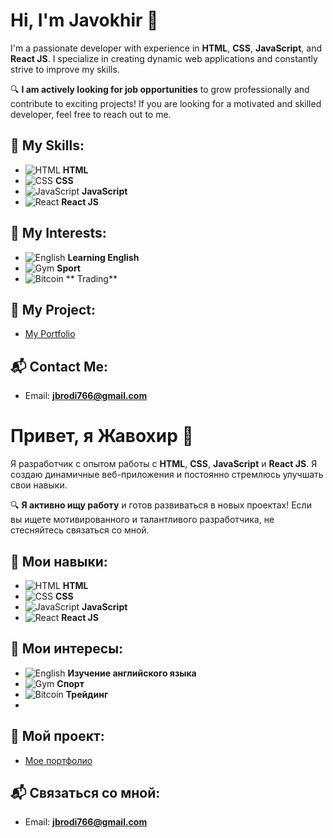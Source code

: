 # Hi, I'm **Javokhir** 👋

I'm a passionate developer with experience in **HTML**, **CSS**, **JavaScript**, and **React JS**. I specialize in creating dynamic web applications and constantly strive to improve my skills.

🔍 **I am actively looking for job opportunities** to grow professionally and contribute to exciting projects! If you are looking for a motivated and skilled developer, feel free to reach out to me.

## 💼 My Skills:
- ![HTML](https://img.shields.io/badge/HTML-FF5733?style=flat&logo=html5&logoColor=white) **HTML**
- ![CSS](https://img.shields.io/badge/CSS-2965F1?style=flat&logo=css3&logoColor=white) **CSS**
- ![JavaScript](https://img.shields.io/badge/JavaScript-F7DF1E?style=flat&logo=javascript&logoColor=black) **JavaScript**
- ![React](https://img.shields.io/badge/React-61DAFB?style=flat&logo=react&logoColor=black) **React JS**

## 🌱 My Interests:
- ![English](https://img.shields.io/badge/English-0080FF?style=flat&logo=language&logoColor=white) **Learning English**
- ![Gym](https://img.shields.io/badge/Gym-FF4F58?style=flat&logo=gym&logoColor=white) **Sport**
- ![Bitcoin](https://img.shields.io/badge/Bitcoin-F2A900?style=flat&logo=bitcoin&logoColor=white) ** Trading**

## 📍 My Project:
- [My Portfolio]([https://TateMastery.github.io/Portfolio/](https://tatemastery.github.io/Portfolio/))

## 📬 Contact Me:
- Email: **jbrodi766@gmail.com** 





# Привет, я **Жавохир** 👋

Я разработчик с опытом работы с **HTML**, **CSS**, **JavaScript** и **React JS**. Я создаю динамичные веб-приложения и постоянно стремлюсь улучшать свои навыки.

🔍 **Я активно ищу работу** и готов развиваться в новых проектах! Если вы ищете мотивированного и талантливого разработчика, не стесняйтесь связаться со мной.

## 💼 Мои навыки:
- ![HTML](https://img.shields.io/badge/HTML-FF5733?style=flat&logo=html5&logoColor=white) **HTML**
- ![CSS](https://img.shields.io/badge/CSS-2965F1?style=flat&logo=css3&logoColor=white) **CSS**
- ![JavaScript](https://img.shields.io/badge/JavaScript-F7DF1E?style=flat&logo=javascript&logoColor=black) **JavaScript**
- ![React](https://img.shields.io/badge/React-61DAFB?style=flat&logo=react&logoColor=black) **React JS**

## 🌱 Мои интересы:
- ![English](https://img.shields.io/badge/English-0080FF?style=flat&logo=language&logoColor=white) **Изучение английского языка**
- ![Gym](https://img.shields.io/badge/Gym-FF4F58?style=flat&logo=gym&logoColor=white) **Спорт**
- ![Bitcoin](https://img.shields.io/badge/Bitcoin-F2A900?style=flat&logo=bitcoin&logoColor=white) **Трейдинг**
- 
## 📍 Мой проект:
- [Мое портфолио](https://TateMastery.github.io/Portfolio/)

## 📬 Связаться со мной:
- Email: **jbrodi766@gmail.com** 
